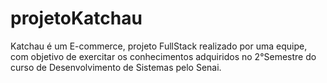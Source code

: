 # projetoKatchau
Katchau é um E-commerce, projeto FullStack realizado por uma equipe, com objetivo de exercitar os conhecimentos adquiridos no 2°Semestre do curso de Desenvolvimento de Sistemas pelo Senai.
